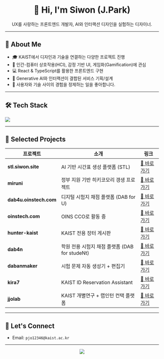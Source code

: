 <h1 align="center">👋 Hi, I'm Siwon (J.Park)</h1>
<p align="center">
UX를 사랑하는 프론트엔드 개발자,  
AI와 인터랙션 디자인을 실험하는 디자이너.
</p>

---

## 🌟 About Me

- 🎓 KAIST에서 디자인과 기술을 연결하는 다양한 프로젝트 진행
- 🧠 인간-컴퓨터 상호작용(HCI), 감정 기반 UI, 게임화(Gamification)에 관심
- 💻 React & TypeScript를 활용한 프론트엔드 구현
- 🧪 Generative AI와 인터랙션이 결합된 서비스 기획/설계
- 🌱 사용자와 기술 사이의 경험을 정제하는 일을 좋아합니다.

---

## 🛠 Tech Stack

<img src="https://skillicons.dev/icons?i=react,ts,js,html,css,figma,python,firebase,github" />

---

## 🧪 Selected Projects

| 프로젝트 | 소개 | 링크 |
|----------|------|------|
| **stl.siwon.site** | AI 기반 시간표 생성 플랫폼 (STL) | [🔗 바로가기](https://stl.siwon.site) |
| **miruni** | 정부 지원 기반 히키코모리 갱생 프로젝트 | [🔗 바로가기](https://miruni.netlify.app) |
| **dab4u.oinstech.com** | 디지털 시험지 채점 플랫폼 (DAB for U) | [🔗 바로가기](https://dab4u.oinstech.com) |
| **oinstech.com** | OINS CCO로 활동 중 | [🔗 바로가기](https://oinstech.com) |
| **hunter-kaist** | KAIST 전용 장터 게시판 | [🔗 바로가기](https://hunter-kaist.netlify.app) |
| **dab4n** | 학원 전용 시험지 채점 플랫폼 (DAB for studeNt) | [🔗 바로가기](https://dab4n.netlify.app) |
| **dabanmaker** | 시험 문제 자동 생성기 + 편집기 | [🔗 바로가기](https://dabanmaker.netlify.app) |
| **kira7** | KAIST ID Reservation Assistant | [🔗 바로가기](https://kira7.netlify.app) |
| **jjolab** | KAIST 개별연구 + 랩인턴 컨택 플랫폼 | [🔗 바로가기](https://jjolab.netlify.app) |

---

## 🤝 Let's Connect

- Email: `pjo12346@kaist.ac.kr`  

---

<p align="center">
  <img src="https://github-readme-stats.vercel.app/api?username=ksiwon&show_icons=true&theme=radical" />
</p>
